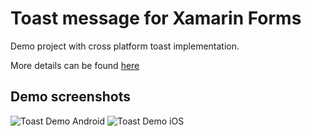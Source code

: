# Toast message for Xamarin Forms

Demo project with cross platform toast implementation.

More details can be found [here](https://bykov.tech/2016/10/17/toast-message-for-xamarin-forms)

## Demo screenshots

![Toast Demo Android](https://bykovtech.files.wordpress.com/2016/10/toastdemo_android.png?w=372&h=612)
![Toast Demo iOS](https://bykovtech.files.wordpress.com/2016/10/toastdemo_ios.png?w=350&h=612)
